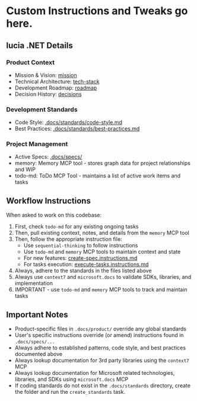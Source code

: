 # Custom Instructions and Tweaks go here.

## lucia .NET Details

### Product Context
- Mission & Vision: [mission](../.docs/product/mission.md)
- Technical Architecture: [tech-stack](../.docs/product/tech-stack.md)
- Development Roadmap: [roadmap](../.docs/product/roadmap.md)
- Decision History: [decisions](../.docs/product/decisions.md)

### Development Standards
- Code Style: [.docs/standards/code-style.md](../.docs/standards/code-style.md)
- Best Practices: [.docs/standards/best-practices.md](../.docs/standards/best-practices.md)

### Project Management
- Active Specs: [.docs/specs/](../.docs/specs/)
- memory: Memory MCP tool - stores graph data for project relationships and WIP
- todo-md: ToDo MCP Tool - maintains a list of active work items and tasks

## Workflow Instructions

When asked to work on this codebase:

1. First, check `todo-md` for any existing ongoing tasks
2. Then, pull existing context, notes, and details from the `memory` MCP tool
3. Then, follow the appropriate instruction file:
	- Use `sequential-thinking` to follow instructions
	- Use `todo-md` and `memory` MCP tools to maintain context and state
	- For new features: [create-spec.instructions.md](./instructions/create-spec.instructions.md)
	- For tasks execution: [execute-tasks.instructions.md](./instructions/execute-tasks.instructions.md)
4. Always, adhere to the standards in the files listed above
5. Always use `context7` and `microsoft.docs` to validate SDKs, libraries, and implementation
6. IMPORTANT - use `todo-md` and `memory` MCP tools to track and maintain tasks

## Important Notes

- Product-specific files in `.docs/product/` override any global standards
- User's specific instructions override (or amend) instructions found in `.docs/specs/...`
- Always adhere to established patterns, code style, and best practices documented above
- Always lookup documentation for 3rd party libraries using the `context7` MCP
- Always lookup documentation for Microsoft related technologies, libraries, and SDKs using `microsoft.docs` MCP
- If coding standards do not exist in the `.docs/standards` directory, create the folder and run the `create_standards` task.
